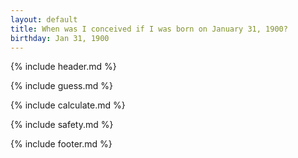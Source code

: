 ```yaml
---
layout: default
title: When was I conceived if I was born on January 31, 1900?
birthday: Jan 31, 1900
---
```


{% include header.md %}

{% include guess.md %}

{% include calculate.md %}

{% include safety.md %}

{% include footer.md %}



